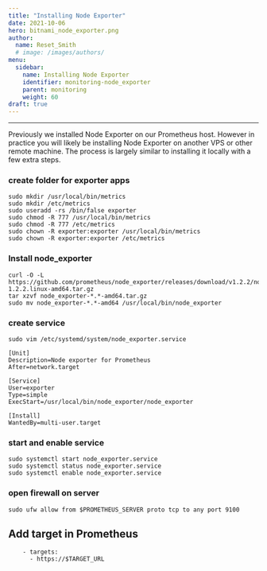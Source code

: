 ```yaml
---
title: "Installing Node Exporter"
date: 2021-10-06
hero: bitnami_node_exporter.png
author:
  name: Reset_Smith
  # image: /images/authors/
menu:
  sidebar:
    name: Installing Node Exporter
    identifier: monitoring-node_exporter
    parent: monitoring
    weight: 60
draft: true
---
```

---

Previously we installed Node Exporter on our Prometheus host. However in practice you will likely be installing Node Exporter on another VPS or other remote machine. The process is largely similar to installing it locally with a few extra steps.
### create folder for exporter apps
```
sudo mkdir /usr/local/bin/metrics
sudo mkdir /etc/metrics
sudo useradd -rs /bin/false exporter
sudo chmod -R 777 /usr/local/bin/metrics
sudo chmod -R 777 /etc/metrics
sudo chown -R exporter:exporter /usr/local/bin/metrics
sudo chown -R exporter:exporter /etc/metrics
```

### Install node_exporter
```
curl -O -L https://github.com/prometheus/node_exporter/releases/download/v1.2.2/node_exporter-1.2.2.linux-amd64.tar.gz
tar xzvf node_exporter-*.*-amd64.tar.gz
sudo mv node_exporter-*.*-amd64 /usr/local/bin/node_exporter
```

### create service
```
sudo vim /etc/systemd/system/node_exporter.service

[Unit]
Description=Node exporter for Prometheus
After=network.target

[Service]
User=exporter
Type=simple
ExecStart=/usr/local/bin/node_exporter/node_exporter

[Install]
WantedBy=multi-user.target
```

### start and enable service
```
sudo systemctl start node_exporter.service
sudo systemctl status node_exporter.service
sudo systemctl enable node_exporter.service
```

### open firewall on server
```
sudo ufw allow from $PROMETHEUS_SERVER proto tcp to any port 9100
```

## Add target in Prometheus
```
    - targets:
      - https://$TARGET_URL
```
